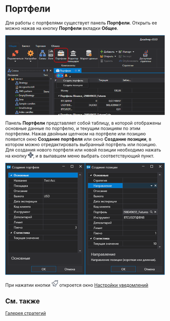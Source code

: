 # Портфели

Для работы с портфелями существует панель **Портфели**. Открыть ее можно нажав на кнопку **Портфели** вкладки **Общее**.

![Designer Panel A Portfolios 00](../../../images/designer_panel_portfolios_00.png)

Панель **Портфели** представляет собой таблицу, в которой отображены основные данные по портфелю, и текущим позициям по этим портфелям. Нажав двойным щелчком на портфеле или позицию появится окно **Создание портфеля** или окно **Создание позиции**, в котором можно отредактировать выбранный портфель или позицию. Для создания нового портфеля или новой позиции необходимо нажать на кнопку ![Designer Panel Circuits 01](../../../images/designer_panel_circuits_01.png), и в выпавшем меню выбрать соответствующий пункт.

![Designer Panel A Portfolios 01](../../../images/designer_panel_portfolios_01.png)

При нажатии кнопки ![Designer Alert Bell](../../../images/designer_alert_bell.png) откроется окно [Настройки уведомлений](../../terminal/notifications.md)

## См. также

[Галерея стратегий](../strategy_gallery.md)
